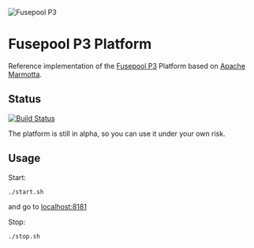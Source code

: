 ![Fusepool P3](https://raw.githubusercontent.com/fusepoolP3/platform/master/backends/marmotta/dashboard/src/main/resources/web/public/images/fusepool.png)

# Fusepool P3 Platform

Reference implementation of the [Fusepool P3](http://p3.fusepool.eu) Platform based on [Apache Marmotta](http://marmotta.apache.org).

## Status

[![Build Status](https://secure.travis-ci.org/fusepoolP3/platform.svg?branch=master)](https://travis-ci.org/fusepoolP3/platform)

The platform is still in alpha, so you can use it under your own risk.

## Usage

Start:

    ./start.sh

and go to [localhost:8181](http://localhost:8181/)

Stop:

    ./stop.sh
